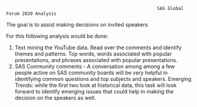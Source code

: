                                                              SAS Global Forum 2020 Analysis

The goal is to assist making decisions on invited speakers

For this following analysis would be done:
1) Text mining the YouTube data. Read over the comments and identify themes and patterns. Top words, words associated with popular presentations, and phrases associated with popular presentations.
2) SAS Community comments - A conversation among among a few people active on SAS community boards will be very helpful in identifying common questions and top subjects and speakers. 
Emerging Trends: while the first two look at historical data, this task will look forward to identify emerging issues that could help in making the decision on the speakers as well.
